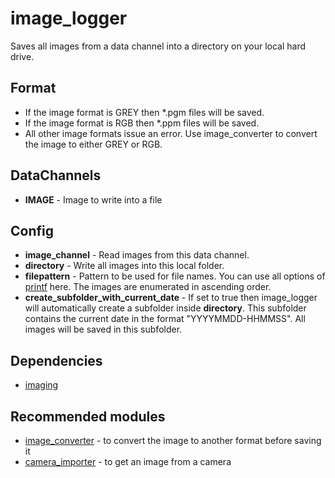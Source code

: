# image_logger

Saves all images from a data channel into a directory on your local hard drive.

## Format
- If the image format is GREY then *.pgm files will be saved.
- If the image format is RGB then *.ppm files will be saved.
- All other image formats issue an error. Use image_converter to convert the image to either GREY or RGB.

## DataChannels
- **IMAGE** - Image to write into a file

## Config
- **image_channel** - Read images from this data channel.
- **directory** - Write all images into this local folder.
- **filepattern** - Pattern to be used for file names. You can use all options of [printf](http://www.cplusplus.com/reference/cstdio/printf/) here. The images are enumerated in ascending order.
- **create_subfolder_with_current_date** - If set to true then image_logger will automatically create a subfolder inside **directory**. This subfolder contains the current date in the format "YYYYMMDD-HHMMSS". All images will be saved in this subfolder.

## Dependencies
- [imaging](https://github.com/syxolk/imaging)

## Recommended modules
- [image_converter](https://github.com/syxolk/image_converter) - to convert the image to another format before saving it
- [camera_importer](https://github.com/Phibedy/camera) - to get an image from a camera

